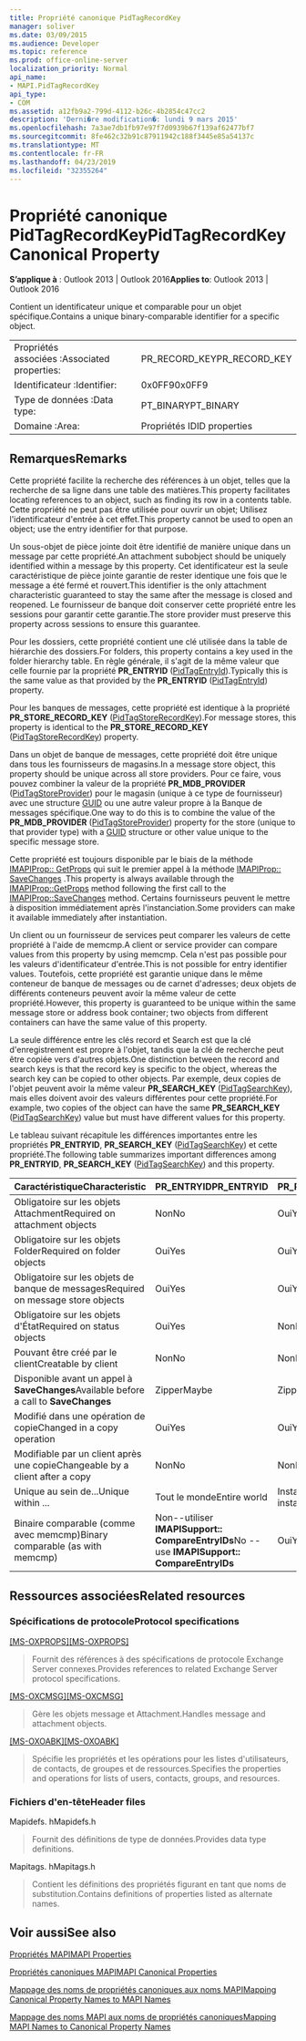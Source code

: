 ```yaml
---
title: Propriété canonique PidTagRecordKey
manager: soliver
ms.date: 03/09/2015
ms.audience: Developer
ms.topic: reference
ms.prod: office-online-server
localization_priority: Normal
api_name:
- MAPI.PidTagRecordKey
api_type:
- COM
ms.assetid: a12fb9a2-799d-4112-b26c-4b2854c47cc2
description: 'Derni�re modification�: lundi 9 mars 2015'
ms.openlocfilehash: 7a3ae7db1fb97e97f7d0939b67f139af62477bf7
ms.sourcegitcommit: 8fe462c32b91c87911942c188f3445e85a54137c
ms.translationtype: MT
ms.contentlocale: fr-FR
ms.lasthandoff: 04/23/2019
ms.locfileid: "32355264"
---
```

# <a name="pidtagrecordkey-canonical-property"></a><span data-ttu-id="874d8-103">Propriété canonique PidTagRecordKey</span><span class="sxs-lookup"><span data-stu-id="874d8-103">PidTagRecordKey Canonical Property</span></span>

  
  
<span data-ttu-id="874d8-104">**S’applique à** : Outlook 2013 | Outlook 2016</span><span class="sxs-lookup"><span data-stu-id="874d8-104">**Applies to**: Outlook 2013 | Outlook 2016</span></span> 
  
<span data-ttu-id="874d8-105">Contient un identificateur unique et comparable pour un objet spécifique.</span><span class="sxs-lookup"><span data-stu-id="874d8-105">Contains a unique binary-comparable identifier for a specific object.</span></span>
  
|||
|:-----|:-----|
|<span data-ttu-id="874d8-106">Propriétés associées :</span><span class="sxs-lookup"><span data-stu-id="874d8-106">Associated properties:</span></span>  <br/> |<span data-ttu-id="874d8-107">PR_RECORD_KEY</span><span class="sxs-lookup"><span data-stu-id="874d8-107">PR_RECORD_KEY</span></span>  <br/> |
|<span data-ttu-id="874d8-108">Identificateur :</span><span class="sxs-lookup"><span data-stu-id="874d8-108">Identifier:</span></span>  <br/> |<span data-ttu-id="874d8-109">0x0FF9</span><span class="sxs-lookup"><span data-stu-id="874d8-109">0x0FF9</span></span>  <br/> |
|<span data-ttu-id="874d8-110">Type de données :</span><span class="sxs-lookup"><span data-stu-id="874d8-110">Data type:</span></span>  <br/> |<span data-ttu-id="874d8-111">PT_BINARY</span><span class="sxs-lookup"><span data-stu-id="874d8-111">PT_BINARY</span></span>  <br/> |
|<span data-ttu-id="874d8-112">Domaine :</span><span class="sxs-lookup"><span data-stu-id="874d8-112">Area:</span></span>  <br/> |<span data-ttu-id="874d8-113">Propriétés ID</span><span class="sxs-lookup"><span data-stu-id="874d8-113">ID properties</span></span>  <br/> |
   
## <a name="remarks"></a><span data-ttu-id="874d8-114">Remarques</span><span class="sxs-lookup"><span data-stu-id="874d8-114">Remarks</span></span>

<span data-ttu-id="874d8-115">Cette propriété facilite la recherche des références à un objet, telles que la recherche de sa ligne dans une table des matières.</span><span class="sxs-lookup"><span data-stu-id="874d8-115">This property facilitates locating references to an object, such as finding its row in a contents table.</span></span> <span data-ttu-id="874d8-116">Cette propriété ne peut pas être utilisée pour ouvrir un objet; Utilisez l'identificateur d'entrée à cet effet.</span><span class="sxs-lookup"><span data-stu-id="874d8-116">This property cannot be used to open an object; use the entry identifier for that purpose.</span></span>
  
<span data-ttu-id="874d8-117">Un sous-objet de pièce jointe doit être identifié de manière unique dans un message par cette propriété.</span><span class="sxs-lookup"><span data-stu-id="874d8-117">An attachment subobject should be uniquely identified within a message by this property.</span></span> <span data-ttu-id="874d8-118">Cet identificateur est la seule caractéristique de pièce jointe garantie de rester identique une fois que le message a été fermé et rouvert.</span><span class="sxs-lookup"><span data-stu-id="874d8-118">This identifier is the only attachment characteristic guaranteed to stay the same after the message is closed and reopened.</span></span> <span data-ttu-id="874d8-119">Le fournisseur de banque doit conserver cette propriété entre les sessions pour garantir cette garantie.</span><span class="sxs-lookup"><span data-stu-id="874d8-119">The store provider must preserve this property across sessions to ensure this guarantee.</span></span>
  
<span data-ttu-id="874d8-120">Pour les dossiers, cette propriété contient une clé utilisée dans la table de hiérarchie des dossiers.</span><span class="sxs-lookup"><span data-stu-id="874d8-120">For folders, this property contains a key used in the folder hierarchy table.</span></span> <span data-ttu-id="874d8-121">En règle générale, il s'agit de la même valeur que celle fournie par la propriété **PR_ENTRYID** ([PidTagEntryId](pidtagentryid-canonical-property.md)).</span><span class="sxs-lookup"><span data-stu-id="874d8-121">Typically this is the same value as that provided by the **PR_ENTRYID** ([PidTagEntryId](pidtagentryid-canonical-property.md)) property.</span></span>
  
<span data-ttu-id="874d8-122">Pour les banques de messages, cette propriété est identique à la propriété **PR_STORE_RECORD_KEY** ([PidTagStoreRecordKey](pidtagstorerecordkey-canonical-property.md)).</span><span class="sxs-lookup"><span data-stu-id="874d8-122">For message stores, this property is identical to the **PR_STORE_RECORD_KEY** ([PidTagStoreRecordKey](pidtagstorerecordkey-canonical-property.md)) property.</span></span>
  
<span data-ttu-id="874d8-123">Dans un objet de banque de messages, cette propriété doit être unique dans tous les fournisseurs de magasins.</span><span class="sxs-lookup"><span data-stu-id="874d8-123">In a message store object, this property should be unique across all store providers.</span></span> <span data-ttu-id="874d8-124">Pour ce faire, vous pouvez combiner la valeur de la propriété **PR_MDB_PROVIDER** ([PidTagStoreProvider](pidtagstoreprovider-canonical-property.md)) pour le magasin (unique à ce type de fournisseur) avec une structure [GUID](guid.md) ou une autre valeur propre à la Banque de messages spécifique.</span><span class="sxs-lookup"><span data-stu-id="874d8-124">One way to do this is to combine the value of the **PR_MDB_PROVIDER** ([PidTagStoreProvider](pidtagstoreprovider-canonical-property.md)) property for the store (unique to that provider type) with a [GUID](guid.md) structure or other value unique to the specific message store.</span></span> 
  
<span data-ttu-id="874d8-125">Cette propriété est toujours disponible par le biais de la méthode [IMAPIProp:: GetProps](imapiprop-getprops.md) qui suit le premier appel à la méthode [IMAPIProp:: SaveChanges](imapiprop-savechanges.md) .</span><span class="sxs-lookup"><span data-stu-id="874d8-125">This property is always available through the [IMAPIProp::GetProps](imapiprop-getprops.md) method following the first call to the [IMAPIProp::SaveChanges](imapiprop-savechanges.md) method.</span></span> <span data-ttu-id="874d8-126">Certains fournisseurs peuvent le mettre à disposition immédiatement après l'instanciation.</span><span class="sxs-lookup"><span data-stu-id="874d8-126">Some providers can make it available immediately after instantiation.</span></span> 
  
<span data-ttu-id="874d8-127">Un client ou un fournisseur de services peut comparer les valeurs de cette propriété à l'aide de memcmp.</span><span class="sxs-lookup"><span data-stu-id="874d8-127">A client or service provider can compare values from this property by using memcmp.</span></span> <span data-ttu-id="874d8-128">Cela n'est pas possible pour les valeurs d'identificateur d'entrée.</span><span class="sxs-lookup"><span data-stu-id="874d8-128">This is not possible for entry identifier values.</span></span> <span data-ttu-id="874d8-129">Toutefois, cette propriété est garantie unique dans le même conteneur de banque de messages ou de carnet d'adresses; deux objets de différents conteneurs peuvent avoir la même valeur de cette propriété.</span><span class="sxs-lookup"><span data-stu-id="874d8-129">However, this property is guaranteed to be unique within the same message store or address book container; two objects from different containers can have the same value of this property.</span></span>
  
<span data-ttu-id="874d8-130">La seule différence entre les clés record et Search est que la clé d'enregistrement est propre à l'objet, tandis que la clé de recherche peut être copiée vers d'autres objets.</span><span class="sxs-lookup"><span data-stu-id="874d8-130">One distinction between the record and search keys is that the record key is specific to the object, whereas the search key can be copied to other objects.</span></span> <span data-ttu-id="874d8-131">Par exemple, deux copies de l'objet peuvent avoir la même valeur **PR_SEARCH_KEY** ([PidTagSearchKey](pidtagsearchkey-canonical-property.md)), mais elles doivent avoir des valeurs différentes pour cette propriété.</span><span class="sxs-lookup"><span data-stu-id="874d8-131">For example, two copies of the object can have the same **PR_SEARCH_KEY** ([PidTagSearchKey](pidtagsearchkey-canonical-property.md)) value but must have different values for this property.</span></span>
  
<span data-ttu-id="874d8-132">Le tableau suivant récapitule les différences importantes entre les propriétés **PR_ENTRYID**, **PR_SEARCH_KEY** ([PidTagSearchKey](pidtagsearchkey-canonical-property.md)) et cette propriété.</span><span class="sxs-lookup"><span data-stu-id="874d8-132">The following table summarizes important differences among **PR_ENTRYID**, **PR_SEARCH_KEY** ([PidTagSearchKey](pidtagsearchkey-canonical-property.md)) and this property.</span></span> 
  
|<span data-ttu-id="874d8-133">**Caractéristique**</span><span class="sxs-lookup"><span data-stu-id="874d8-133">**Characteristic**</span></span>|<span data-ttu-id="874d8-134">**PR_ENTRYID**</span><span class="sxs-lookup"><span data-stu-id="874d8-134">**PR_ENTRYID**</span></span>|<span data-ttu-id="874d8-135">**PR_RECORD_KEY**</span><span class="sxs-lookup"><span data-stu-id="874d8-135">**PR_RECORD_KEY**</span></span>|<span data-ttu-id="874d8-136">**PR_SEARCH_KEY**</span><span class="sxs-lookup"><span data-stu-id="874d8-136">**PR_SEARCH_KEY**</span></span>|
|:-----|:-----|:-----|:-----|
|<span data-ttu-id="874d8-137">Obligatoire sur les objets Attachment</span><span class="sxs-lookup"><span data-stu-id="874d8-137">Required on attachment objects</span></span>  <br/> |<span data-ttu-id="874d8-138">Non</span><span class="sxs-lookup"><span data-stu-id="874d8-138">No</span></span>  <br/> |<span data-ttu-id="874d8-139">Oui</span><span class="sxs-lookup"><span data-stu-id="874d8-139">Yes</span></span>  <br/> |<span data-ttu-id="874d8-140">Non</span><span class="sxs-lookup"><span data-stu-id="874d8-140">No</span></span>  <br/> |
|<span data-ttu-id="874d8-141">Obligatoire sur les objets Folder</span><span class="sxs-lookup"><span data-stu-id="874d8-141">Required on folder objects</span></span>  <br/> |<span data-ttu-id="874d8-142">Oui</span><span class="sxs-lookup"><span data-stu-id="874d8-142">Yes</span></span>  <br/> |<span data-ttu-id="874d8-143">Oui</span><span class="sxs-lookup"><span data-stu-id="874d8-143">Yes</span></span>  <br/> |<span data-ttu-id="874d8-144">Non</span><span class="sxs-lookup"><span data-stu-id="874d8-144">No</span></span>  <br/> |
|<span data-ttu-id="874d8-145">Obligatoire sur les objets de banque de messages</span><span class="sxs-lookup"><span data-stu-id="874d8-145">Required on message store objects</span></span>  <br/> |<span data-ttu-id="874d8-146">Oui</span><span class="sxs-lookup"><span data-stu-id="874d8-146">Yes</span></span>  <br/> |<span data-ttu-id="874d8-147">Oui</span><span class="sxs-lookup"><span data-stu-id="874d8-147">Yes</span></span>  <br/> |<span data-ttu-id="874d8-148">Non</span><span class="sxs-lookup"><span data-stu-id="874d8-148">No</span></span>  <br/> |
|<span data-ttu-id="874d8-149">Obligatoire sur les objets d'État</span><span class="sxs-lookup"><span data-stu-id="874d8-149">Required on status objects</span></span>  <br/> |<span data-ttu-id="874d8-150">Oui</span><span class="sxs-lookup"><span data-stu-id="874d8-150">Yes</span></span>  <br/> |<span data-ttu-id="874d8-151">Non</span><span class="sxs-lookup"><span data-stu-id="874d8-151">No</span></span>  <br/> |<span data-ttu-id="874d8-152">Non</span><span class="sxs-lookup"><span data-stu-id="874d8-152">No</span></span>  <br/> |
|<span data-ttu-id="874d8-153">Pouvant être créé par le client</span><span class="sxs-lookup"><span data-stu-id="874d8-153">Creatable by client</span></span>  <br/> |<span data-ttu-id="874d8-154">Non</span><span class="sxs-lookup"><span data-stu-id="874d8-154">No</span></span>  <br/> |<span data-ttu-id="874d8-155">Non</span><span class="sxs-lookup"><span data-stu-id="874d8-155">No</span></span>  <br/> |<span data-ttu-id="874d8-156">Oui</span><span class="sxs-lookup"><span data-stu-id="874d8-156">Yes</span></span>  <br/> |
|<span data-ttu-id="874d8-157">Disponible avant un appel à **SaveChanges**</span><span class="sxs-lookup"><span data-stu-id="874d8-157">Available before a call to **SaveChanges**</span></span> <br/> |<span data-ttu-id="874d8-158">Zipper</span><span class="sxs-lookup"><span data-stu-id="874d8-158">Maybe</span></span>  <br/> |<span data-ttu-id="874d8-159">Zipper</span><span class="sxs-lookup"><span data-stu-id="874d8-159">Maybe</span></span>  <br/> |<span data-ttu-id="874d8-160">Messages Oui d'autres personnes</span><span class="sxs-lookup"><span data-stu-id="874d8-160">Messages Yes Others Maybe</span></span>  <br/> |
|<span data-ttu-id="874d8-161">Modifié dans une opération de copie</span><span class="sxs-lookup"><span data-stu-id="874d8-161">Changed in a copy operation</span></span>  <br/> |<span data-ttu-id="874d8-162">Oui</span><span class="sxs-lookup"><span data-stu-id="874d8-162">Yes</span></span>  <br/> |<span data-ttu-id="874d8-163">Oui</span><span class="sxs-lookup"><span data-stu-id="874d8-163">Yes</span></span>  <br/> |<span data-ttu-id="874d8-164">Non</span><span class="sxs-lookup"><span data-stu-id="874d8-164">No</span></span>  <br/> |
|<span data-ttu-id="874d8-165">Modifiable par un client après une copie</span><span class="sxs-lookup"><span data-stu-id="874d8-165">Changeable by a client after a copy</span></span>  <br/> |<span data-ttu-id="874d8-166">Non</span><span class="sxs-lookup"><span data-stu-id="874d8-166">No</span></span>  <br/> |<span data-ttu-id="874d8-167">Non</span><span class="sxs-lookup"><span data-stu-id="874d8-167">No</span></span>  <br/> |<span data-ttu-id="874d8-168">Oui</span><span class="sxs-lookup"><span data-stu-id="874d8-168">Yes</span></span>  <br/> |
|<span data-ttu-id="874d8-169">Unique au sein de...</span><span class="sxs-lookup"><span data-stu-id="874d8-169">Unique within ...</span></span>  <br/> |<span data-ttu-id="874d8-170">Tout le monde</span><span class="sxs-lookup"><span data-stu-id="874d8-170">Entire world</span></span>  <br/> |<span data-ttu-id="874d8-171">Instance de fournisseur</span><span class="sxs-lookup"><span data-stu-id="874d8-171">Provider instance</span></span>  <br/> |<span data-ttu-id="874d8-172">Tout le monde</span><span class="sxs-lookup"><span data-stu-id="874d8-172">Entire world</span></span>  <br/> |
|<span data-ttu-id="874d8-173">Binaire comparable (comme avec memcmp)</span><span class="sxs-lookup"><span data-stu-id="874d8-173">Binary comparable (as with memcmp)</span></span>  <br/> |<span data-ttu-id="874d8-174">Non--utiliser **IMAPISupport:: CompareEntryIDs**</span><span class="sxs-lookup"><span data-stu-id="874d8-174">No -- use **IMAPISupport:: CompareEntryIDs**</span></span> <br/> |<span data-ttu-id="874d8-175">Oui</span><span class="sxs-lookup"><span data-stu-id="874d8-175">Yes</span></span>  <br/> |<span data-ttu-id="874d8-176">Oui</span><span class="sxs-lookup"><span data-stu-id="874d8-176">Yes</span></span>  <br/> |
   
## <a name="related-resources"></a><span data-ttu-id="874d8-177">Ressources associées</span><span class="sxs-lookup"><span data-stu-id="874d8-177">Related resources</span></span>

### <a name="protocol-specifications"></a><span data-ttu-id="874d8-178">Spécifications de protocole</span><span class="sxs-lookup"><span data-stu-id="874d8-178">Protocol specifications</span></span>

<span data-ttu-id="874d8-179">[[MS-OXPROPS]](https://msdn.microsoft.com/library/f6ab1613-aefe-447d-a49c-18217230b148%28Office.15%29.aspx)</span><span class="sxs-lookup"><span data-stu-id="874d8-179">[[MS-OXPROPS]](https://msdn.microsoft.com/library/f6ab1613-aefe-447d-a49c-18217230b148%28Office.15%29.aspx)</span></span>
  
> <span data-ttu-id="874d8-180">Fournit des références à des spécifications de protocole Exchange Server connexes.</span><span class="sxs-lookup"><span data-stu-id="874d8-180">Provides references to related Exchange Server protocol specifications.</span></span>
    
<span data-ttu-id="874d8-181">[[MS-OXCMSG]](https://msdn.microsoft.com/library/7fd7ec40-deec-4c06-9493-1bc06b349682%28Office.15%29.aspx)</span><span class="sxs-lookup"><span data-stu-id="874d8-181">[[MS-OXCMSG]](https://msdn.microsoft.com/library/7fd7ec40-deec-4c06-9493-1bc06b349682%28Office.15%29.aspx)</span></span>
  
> <span data-ttu-id="874d8-182">Gère les objets message et Attachment.</span><span class="sxs-lookup"><span data-stu-id="874d8-182">Handles message and attachment objects.</span></span>
    
<span data-ttu-id="874d8-183">[[MS-OXOABK]](https://msdn.microsoft.com/library/f4cf9b4c-9232-4506-9e71-2270de217614%28Office.15%29.aspx)</span><span class="sxs-lookup"><span data-stu-id="874d8-183">[[MS-OXOABK]](https://msdn.microsoft.com/library/f4cf9b4c-9232-4506-9e71-2270de217614%28Office.15%29.aspx)</span></span>
  
> <span data-ttu-id="874d8-184">Spécifie les propriétés et les opérations pour les listes d'utilisateurs, de contacts, de groupes et de ressources.</span><span class="sxs-lookup"><span data-stu-id="874d8-184">Specifies the properties and operations for lists of users, contacts, groups, and resources.</span></span>
    
### <a name="header-files"></a><span data-ttu-id="874d8-185">Fichiers d'en-tête</span><span class="sxs-lookup"><span data-stu-id="874d8-185">Header files</span></span>

<span data-ttu-id="874d8-186">Mapidefs. h</span><span class="sxs-lookup"><span data-stu-id="874d8-186">Mapidefs.h</span></span>
  
> <span data-ttu-id="874d8-187">Fournit des définitions de type de données.</span><span class="sxs-lookup"><span data-stu-id="874d8-187">Provides data type definitions.</span></span>
    
<span data-ttu-id="874d8-188">Mapitags. h</span><span class="sxs-lookup"><span data-stu-id="874d8-188">Mapitags.h</span></span>
  
> <span data-ttu-id="874d8-189">Contient les définitions des propriétés figurant en tant que noms de substitution.</span><span class="sxs-lookup"><span data-stu-id="874d8-189">Contains definitions of properties listed as alternate names.</span></span>
    
## <a name="see-also"></a><span data-ttu-id="874d8-190">Voir aussi</span><span class="sxs-lookup"><span data-stu-id="874d8-190">See also</span></span>



[<span data-ttu-id="874d8-191">Propriétés MAPI</span><span class="sxs-lookup"><span data-stu-id="874d8-191">MAPI Properties</span></span>](mapi-properties.md)
  
[<span data-ttu-id="874d8-192">Propriétés canoniques MAPI</span><span class="sxs-lookup"><span data-stu-id="874d8-192">MAPI Canonical Properties</span></span>](mapi-canonical-properties.md)
  
[<span data-ttu-id="874d8-193">Mappage des noms de propriétés canoniques aux noms MAPI</span><span class="sxs-lookup"><span data-stu-id="874d8-193">Mapping Canonical Property Names to MAPI Names</span></span>](mapping-canonical-property-names-to-mapi-names.md)
  
[<span data-ttu-id="874d8-194">Mappage des noms MAPI aux noms de propriétés canoniques</span><span class="sxs-lookup"><span data-stu-id="874d8-194">Mapping MAPI Names to Canonical Property Names</span></span>](mapping-mapi-names-to-canonical-property-names.md)

